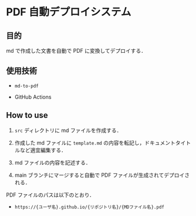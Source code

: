 # PDF 自動デプロイシステム

## 目的

md で作成した文書を自動で PDF に変換してデプロイする．

## 使用技術

- `md-to-pdf`

- GitHub Actions

## How to use

1. `src` ディレクトリに md ファイルを作成する．

2. 作成した md ファイルに `template.md` の内容を転記し，ドキュメントタイトルなど適宜編集する．

3. md ファイルの内容を記述する．

4. main ブランチにマージすると自動で PDF ファイルが生成されてデプロイされる．

PDF ファイルのパスは以下のとおり．

- `https://{ユーザ名}.github.io/{リポジトリ名}/{MDファイル名}.pdf`

